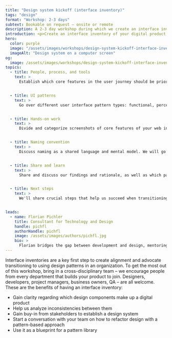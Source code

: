 ```yaml
---
title: "Design system kickoff (interface inventory)"
tags: "design"
format: "Workshop: 2-3 days"
subtext: Bookable on request – onsite or remote
description: A 2-3 day workshop during which we create an interface inventory of your digital product, and align with your team on how to prioritize refactoring using a design systems methodology.
introduction: <p>Create an interface inventory of your digital product, and align with your team on how to prioritize refactoring using a design systems methodology.</p>
hero:
  color: purple
  image: "/assets/images/workshops/design-system-kickoff-interface-inventory/design-system-kickoff-interface-inventory-hero.jpg"
  imageAlt: "Design system on a computer screen"
og:
  image: /assets/images/workshops/design-system-kickoff-interface-inventory/og-image.jpg
topics:
  - title: People, process, and tools
    text: >
      Establish which core features in the user journey should be prioritized, clarify ownership and team communication, agree on criteria and a toolset.


  - title: UI patterns
    text: >
      Go over different user interface pattern types: functional, perceptual, platform-specific, domain-specific, persuasive.


  - title: Hands-on work
    text: >
      Divide and categorize screenshots of core features of your web interface by functional categories (e.g. buttons, forms, navigation, typography, lists) and intended use.


  - title: Naming convention
    text: >
      Discuss naming as a shared language and mental model. We will go over naming conventions and practice naming interface components.


  - title: Share and learn
    text: >
      Share and discuss our findings and rationale, as well as which patterns we would keep, merge, and discard.


  - title: Next steps
    text: >
      We'll share crucial steps that help us succeed when transitioning an organization to a design system.


leads:
  - name: Florian Pichler
    title: Consultant for Technology and Design
    handle: pichfl
    authorHandle: pichfl
    image: /assets/images/authors/pichfl.jpg
    bio: >
      Florian bridges the gap between development and design, mentoring clients along the way. He created user experiences and design systems for established brands like Audi, BASF, BMW, and Zurich Insurance.
---
```


Interface inventories are a key first step to create alignment and advocate transitioning to using design patterns in an organization. To get the most out of this workshop, bring in a cross-disciplinary team – we encourage people from every department that builds your product to join. Designers, developers, project managers, business owners, QA – are all welcome. These are the benefits of having an interface inventory:

- Gain clarity regarding which design components make up a digital product
- Help us analyze inconsistencies between them
- Gain buy-in from stakeholders to establish a design system
- Start a conversation with your team on how to refactor design with a pattern-based approach
- Use it as a blueprint for a pattern library

<!--break-->
